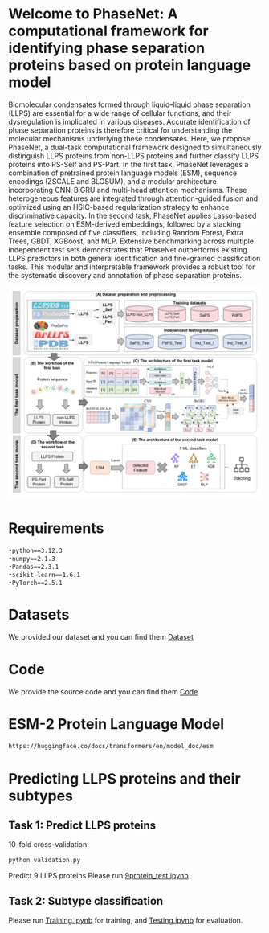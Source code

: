 # Welcome to PhaseNet: A computational framework for identifying phase separation proteins based on protein language model

Biomolecular condensates formed through liquid–liquid phase separation (LLPS) are essential for a wide range of cellular
functions, and their dysregulation is implicated in various diseases. Accurate identification of phase separation proteins is
therefore critical for understanding the molecular mechanisms underlying these condensates. Here, we propose PhaseNet,
a dual-task computational framework designed to simultaneously distinguish LLPS proteins from non-LLPS proteins
and further classify LLPS proteins into PS-Self and PS-Part. In the first task, PhaseNet leverages a combination of
pretrained protein language models (ESM), sequence encodings (ZSCALE and BLOSUM), and a modular architecture
incorporating CNN-BiGRU and multi-head attention mechanisms. These heterogeneous features are integrated through
attention-guided fusion and optimized using an HSIC-based regularization strategy to enhance discriminative capacity.
In the second task, PhaseNet applies Lasso-based feature selection on ESM-derived embeddings, followed by a stacking
ensemble composed of five classifiers, including Random Forest, Extra Trees, GBDT, XGBoost, and MLP. Extensive
benchmarking across multiple independent test sets demonstrates that PhaseNet outperforms existing LLPS predictors
in both general identification and fine-grained classification tasks. This modular and interpretable framework provides a
robust tool for the systematic discovery and annotation of phase separation proteins.

![The workflow of this study](https://github.com/SamHe6/PhaseNet/blob/main/workflow.png)

# Requirements<bar>
```
•python==3.12.3
•numpy==2.1.3
•Pandas==2.3.1
•scikit-learn==1.6.1
•PyTorch==2.5.1
```
# Datasets
We provided our dataset and you can find them [Dataset](https://github.com/SamHe6/PhaseNet/tree/main/Dataset)
# Code
We provide the source code and you can find them [Code](https://github.com/SamHe6/PhaseNet/tree/main/Code)
# ESM-2 Protein Language Model
```bash
https://huggingface.co/docs/transformers/en/model_doc/esm
```
# Predicting LLPS proteins and their subtypes
## Task 1: Predict LLPS proteins
10-fold cross-validation
```bash
python validation.py
```
Predict 9 LLPS proteins
Please run [9protein_test.ipynb](https://github.com/SamHe6/PhaseNet/blob/main/Code/First%20task/9protein_test.ipynb).
## Task 2: Subtype classification
Please run [Training.ipynb](https://github.com/SamHe6/PhaseNet/blob/main/Code/Second%20task/Training.ipynb) for training, and [Testing.ipynb](https://github.com/SamHe6/PhaseNet/blob/main/Code/Second%20task/Testing.ipynb) for evaluation.

